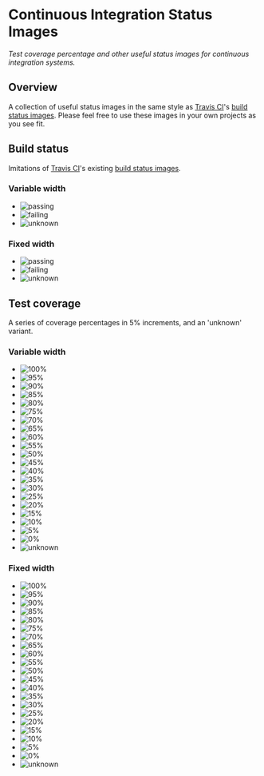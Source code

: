 # Continuous Integration Status Images

*Test coverage percentage and other useful status images for continuous integration systems.*

## Overview

A collection of useful status images in the same style as
[Travis CI](https://travis-ci.org/)'s [build status images](https://github.com/travis-ci/travis-ci/tree/master/public/images/result).
Please feel free to use these images in your own projects as you see fit.

## Build status

Imitations of [Travis CI](https://travis-ci.org/)'s existing
[build status images](https://github.com/travis-ci/travis-ci/tree/master/public/images/result).

### Variable width

- ![passing](https://raw.github.com/ezzatron/ci-status-images/master/img/build-status/build-status-passing.png)
- ![failing](https://raw.github.com/ezzatron/ci-status-images/master/img/build-status/build-status-failing.png)
- ![unknown](https://raw.github.com/ezzatron/ci-status-images/master/img/build-status/build-status-unknown.png)

### Fixed width

- ![passing](https://raw.github.com/ezzatron/ci-status-images/master/img/build-status-fixed-width/build-status-passing.png)
- ![failing](https://raw.github.com/ezzatron/ci-status-images/master/img/build-status-fixed-width/build-status-failing.png)
- ![unknown](https://raw.github.com/ezzatron/ci-status-images/master/img/build-status-fixed-width/build-status-unknown.png)

## Test coverage

A series of coverage percentages in 5% increments, and an 'unknown' variant.

### Variable width

- ![100%](https://raw.github.com/ezzatron/ci-status-images/master/img/test-coverage/test-coverage-100.png)
- ![95%](https://raw.github.com/ezzatron/ci-status-images/master/img/test-coverage/test-coverage-095.png)
- ![90%](https://raw.github.com/ezzatron/ci-status-images/master/img/test-coverage/test-coverage-090.png)
- ![85%](https://raw.github.com/ezzatron/ci-status-images/master/img/test-coverage/test-coverage-085.png)
- ![80%](https://raw.github.com/ezzatron/ci-status-images/master/img/test-coverage/test-coverage-080.png)
- ![75%](https://raw.github.com/ezzatron/ci-status-images/master/img/test-coverage/test-coverage-075.png)
- ![70%](https://raw.github.com/ezzatron/ci-status-images/master/img/test-coverage/test-coverage-070.png)
- ![65%](https://raw.github.com/ezzatron/ci-status-images/master/img/test-coverage/test-coverage-065.png)
- ![60%](https://raw.github.com/ezzatron/ci-status-images/master/img/test-coverage/test-coverage-060.png)
- ![55%](https://raw.github.com/ezzatron/ci-status-images/master/img/test-coverage/test-coverage-055.png)
- ![50%](https://raw.github.com/ezzatron/ci-status-images/master/img/test-coverage/test-coverage-050.png)
- ![45%](https://raw.github.com/ezzatron/ci-status-images/master/img/test-coverage/test-coverage-045.png)
- ![40%](https://raw.github.com/ezzatron/ci-status-images/master/img/test-coverage/test-coverage-040.png)
- ![35%](https://raw.github.com/ezzatron/ci-status-images/master/img/test-coverage/test-coverage-035.png)
- ![30%](https://raw.github.com/ezzatron/ci-status-images/master/img/test-coverage/test-coverage-030.png)
- ![25%](https://raw.github.com/ezzatron/ci-status-images/master/img/test-coverage/test-coverage-025.png)
- ![20%](https://raw.github.com/ezzatron/ci-status-images/master/img/test-coverage/test-coverage-020.png)
- ![15%](https://raw.github.com/ezzatron/ci-status-images/master/img/test-coverage/test-coverage-015.png)
- ![10%](https://raw.github.com/ezzatron/ci-status-images/master/img/test-coverage/test-coverage-010.png)
- ![5%](https://raw.github.com/ezzatron/ci-status-images/master/img/test-coverage/test-coverage-005.png)
- ![0%](https://raw.github.com/ezzatron/ci-status-images/master/img/test-coverage/test-coverage-000.png)
- ![unknown](https://raw.github.com/ezzatron/ci-status-images/master/img/test-coverage/test-coverage-unknown.png)

### Fixed width

- ![100%](https://raw.github.com/ezzatron/ci-status-images/master/img/test-coverage-fixed-width/test-coverage-100.png)
- ![95%](https://raw.github.com/ezzatron/ci-status-images/master/img/test-coverage-fixed-width/test-coverage-095.png)
- ![90%](https://raw.github.com/ezzatron/ci-status-images/master/img/test-coverage-fixed-width/test-coverage-090.png)
- ![85%](https://raw.github.com/ezzatron/ci-status-images/master/img/test-coverage-fixed-width/test-coverage-085.png)
- ![80%](https://raw.github.com/ezzatron/ci-status-images/master/img/test-coverage-fixed-width/test-coverage-080.png)
- ![75%](https://raw.github.com/ezzatron/ci-status-images/master/img/test-coverage-fixed-width/test-coverage-075.png)
- ![70%](https://raw.github.com/ezzatron/ci-status-images/master/img/test-coverage-fixed-width/test-coverage-070.png)
- ![65%](https://raw.github.com/ezzatron/ci-status-images/master/img/test-coverage-fixed-width/test-coverage-065.png)
- ![60%](https://raw.github.com/ezzatron/ci-status-images/master/img/test-coverage-fixed-width/test-coverage-060.png)
- ![55%](https://raw.github.com/ezzatron/ci-status-images/master/img/test-coverage-fixed-width/test-coverage-055.png)
- ![50%](https://raw.github.com/ezzatron/ci-status-images/master/img/test-coverage-fixed-width/test-coverage-050.png)
- ![45%](https://raw.github.com/ezzatron/ci-status-images/master/img/test-coverage-fixed-width/test-coverage-045.png)
- ![40%](https://raw.github.com/ezzatron/ci-status-images/master/img/test-coverage-fixed-width/test-coverage-040.png)
- ![35%](https://raw.github.com/ezzatron/ci-status-images/master/img/test-coverage-fixed-width/test-coverage-035.png)
- ![30%](https://raw.github.com/ezzatron/ci-status-images/master/img/test-coverage-fixed-width/test-coverage-030.png)
- ![25%](https://raw.github.com/ezzatron/ci-status-images/master/img/test-coverage-fixed-width/test-coverage-025.png)
- ![20%](https://raw.github.com/ezzatron/ci-status-images/master/img/test-coverage-fixed-width/test-coverage-020.png)
- ![15%](https://raw.github.com/ezzatron/ci-status-images/master/img/test-coverage-fixed-width/test-coverage-015.png)
- ![10%](https://raw.github.com/ezzatron/ci-status-images/master/img/test-coverage-fixed-width/test-coverage-010.png)
- ![5%](https://raw.github.com/ezzatron/ci-status-images/master/img/test-coverage-fixed-width/test-coverage-005.png)
- ![0%](https://raw.github.com/ezzatron/ci-status-images/master/img/test-coverage-fixed-width/test-coverage-000.png)
- ![unknown](https://raw.github.com/ezzatron/ci-status-images/master/img/test-coverage-fixed-width/test-coverage-unknown.png)
